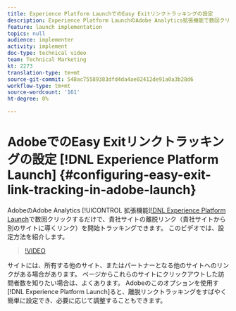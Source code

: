 ```yaml
---
title: Experience Platform LaunchでのEasy Exitリンクトラッキングの設定
description: Experience Platform LaunchのAdobe Analytics拡張機能で数回クリックするだけで、サイト上の離脱リンク（サイトから別のサイトに導くリンク）を開始トラッキングできます。 このビデオでは、設定方法を紹介します。
feature: launch implementation
topics: null
audience: implementer
activity: implement
doc-type: technical video
team: Technical Marketing
kt: 2273
translation-type: tm+mt
source-git-commit: 548ac75589383dfd4da4ae02412de91a0a3b28d6
workflow-type: tm+mt
source-wordcount: '161'
ht-degree: 0%

---
```



# AdobeでのEasy Exitリンクトラッキングの設定 [!DNL Experience Platform Launch] {#configuring-easy-exit-link-tracking-in-adobe-launch}

AdobeのAdobe Analytics [!UICONTROL 拡張機能][!DNL Experience Platform Launch]()で数回クリックするだけで、貴社サイトの離脱リンク（貴社サイトから別のサイトに導くリンク）を開始トラッキングできます。 このビデオでは、設定方法を紹介します。

>[!VIDEO](https://video.tv.adobe.com/v/25763/?quality=12)

サイトには、所有する他のサイト、またはパートナーとなる他のサイトへのリンクがある場合があります。 ページからこれらのサイトにクリックアウトした訪問者数を知りたい場合は、よくあります。 Adobeのこのオプションを使用す [!DNL Experience Platform Launch]ると、離脱リンクトラッキングをすばやく簡単に設定でき、必要に応じて調整することもできます。
